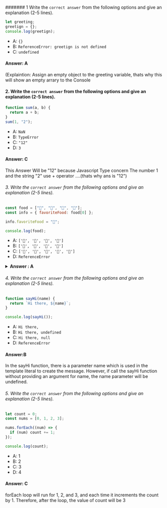 ####### 1 Write the `correct answer` from the following options and give an explanation (2-5 lines).

```javascript
let greeting;
greetign = {};
console.log(greetign);
```

- A: `{}`
- B: `ReferenceError: greetign is not defined`
- C: `undefined`
  
#### Answer: A

(Explaintion: Assign an empty object to the greeting variable, thats why this will show an empty arrary to the Console



 #### 2. Write the `correct answer` from the following options and give an explanation (2-5 lines).

```javascript
function sum(a, b) {
  return a + b;
}
sum(1, "2");
```
- A: `NaN`
- B: `TypeError`
- C: `"12"`
- D: `3`

#### Answer: C


This Answer Will be "12" because Javascript Type concern The number 1 and the string "2" use + operator ....(thats why ans is "12")



###### 3. Write the `correct answer` from the following options and give an explanation (2-5 lines).

```javascript
const food = ["🍕", "🍫", "🥑", "🍔"];
const info = { favoriteFood: food[0] };

info.favoriteFood = "🍝";

console.log(food);
```

- A: `['🍕', '🍫', '🥑', '🍔']`
- B: `['🍝', '🍫', '🥑', '🍔']`
- C: `['🍝', '🍕', '🍫', '🥑', '🍔']`
- D: `ReferenceError`

<details><summary><b>Answer : A</b></summary>
<p>

#### Answer: A

<i>In this I reassain the Favourite Food property of the Info obj to the last emoji but it does not affect the orginal food Array</i>

</p>
</details>

###### 4. Write the `correct answer` from the following options and give an explanation (2-5 lines).

```javascript
function sayHi(name) {
  return `Hi there, ${name}`;
}

console.log(sayHi());
```

- A: `Hi there,`
- B: `Hi there, undefined`
- C: `Hi there, null`
- D: `ReferenceError`




#### Answer:B

In the sayHi function, there is a parameter name which is used in the template literal to create the message. However, if  call the sayHi function without providing an argument for name, the name parameter will be undefined.


###### 5. Write the `correct answer` from the following options and give an explanation (2-5 lines).

```javascript
let count = 0;
const nums = [0, 1, 2, 3];

nums.forEach((num) => {
  if (num) count += 1;
});

console.log(count);
```

- A: 1
- B: 2
- C: 3
- D: 4

#### Answer: C

forEach loop will run for 1, 2, and 3, and each time it increments the count
 by 1. Therefore, after the loop, the value of count will be 3

